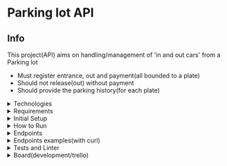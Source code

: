 # Parking lot API


## Info
This project(API) aims on handling/management of 'in and out cars' from a Parking lot

 - Must register entrance, out and payment(all bounded to a plate)
 - Should not release(out) without payment
 - Should provide the parking history(for each plate)

<details>
  <summary>
     Technologies
  </summary>

  - Ruby 3.1.2
  - Sinatra
  - Mongo
  - Mongoid
  - Docker
  - Docker Compose
  - Rubocop
  - RSpec
  - SimpleCov

</details>

<details>
  <summary>
     Requirements
  </summary>

 - Docker
 - Docker Compose

 </details>

<details>
  <summary>
     Initial Setup
  </summary>

Clone project(https or ssh)
```
git clone https://github.com/xitarps/parking_lot.git
```
or
```
git clone git@github.com:xitarps/parking_lot.git
```

Enter folder
```
cd parking_lot
```
Give execution permition
```
sudo chmod -R +x ./bin/
```
Copy env file(change sensitive access data if you need)
```
cp .env.sample .env
```
Run Setup
```
./bin/setup.sh
```
</details>

<details>
  <summary>
     How to Run
  </summary>

Run command
```
./bin/container_up.sh
```
</details>

<details>
  <summary>
     Endpoints
  </summary>

Create/Park car
```
POST http://127.0.0.1:4567/parking

body: { "plate": "aaa-1234" }
```
See History(per plate)
```
GET http://127.0.0.1:4567/parking/aaa-1234
```
Pay
```
PUT http://127.0.0.1:4567/parking/aaa-1234/pay
```
Out/Leave
```
PUT http://127.0.0.1:4567/parking/aaa-1234/out
```
</details>

<details>
  <summary>
     Endpoints examples(with curl)
  </summary>

Create/Park car
```
curl -X POST -d '{"plate": "aaa-4444"}' -H 'Content-type:application/json' http://127.0.0.1:4567/parking
```
See History(per plate)
```
curl http://127.0.0.1:4567/parking/aaa-4444
```
Pay
```
curl -X PUT -d {} http://127.0.0.1:4567/parking/aaa-4444/pay
```
Out/Leave
```
curl -X PUT -d {} http://127.0.0.1:4567/parking/aaa-4444/out
```
</details>

<details>
  <summary>
     Tests and Linter
  </summary>

With system running, open another terminal and enter one of these commands

how to run tests:
```
docker-compose exec web rspec
```

how to run linter check:
```
docker-compose exec web rubocop
```

*obs: After running tests/rspec,
SimpleCov will generate a folder 'coverage' with a coverage report(open inside your browser)
```
coverage/index.html
```

</details>

<details>
  <summary>
     Board(development/trello)
  </summary>
  
https://trello.com/b/bN9gceDT/parkinglot

</details>





